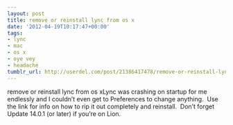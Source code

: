```yaml
---
layout: post
title: remove or reinstall lync from os x
date: '2012-04-19T10:17:47+00:00'
tags:
- lync
- mac
- os x
- oye vey
- headache
tumblr_url: http://userdel.com/post/21386417478/remove-or-reinstall-lync-from-os-x
---
```

remove or reinstall lync from os xLync was crashing on startup for me endlessly and I couldn’t even get to Preferences to change anything.  Use the link for info on how to rip it out completely and reinstall.  Don’t forget Update 14.0.1 (or later) if you’re on Lion.
